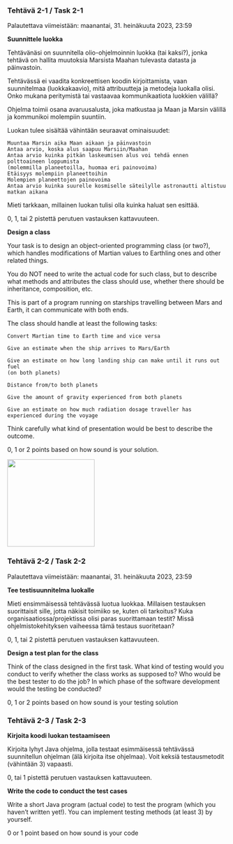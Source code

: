 
### Tehtävä 2-1 / Task 2-1
Palautettava viimeistään: maanantai, 31. heinäkuuta 2023, 23:59

**Suunnittele luokka**

Tehtävänäsi on suunnitella olio-ohjelmoinnin luokka (tai kaksi?), jonka tehtävä on hallita muutoksia Marsista Maahan tulevasta datasta ja päinvastoin.

Tehtävässä ei vaadita konkreettisen koodin kirjoittamista, vaan suunnitelmaa (luokkakaavio), mitä attribuutteja ja metodeja luokalla olisi. Onko mukana peritymistä tai vastaavaa kommunikaatiota luokkien välillä?

Ohjelma toimii osana avaruusalusta, joka matkustaa ja Maan ja Marsin välillä ja kommunikoi molempiin suuntiin.

Luokan tulee sisältää vähintään seuraavat ominaisuudet:
```
Muuntaa Marsin aika Maan aikaan ja päinvastoin
Antaa arvio, koska alus saapuu Marsiin/Maahan
Antaa arvio kuinka pitkän laskeumisen alus voi tehdä ennen polttoaineen loppumista 
(molemmilla planeetoilla, huomaa eri painovoima)
Etäisyys molempiin planeettoihin
Molempien planeettojen painovoima
Antaa arvio kuinka suurelle kosmiselle säteilylle astronautti altistuu matkan aikana
```
Mieti tarkkaan, millainen luokan tulisi olla kuinka haluat sen esittää.

0, 1, tai 2 pistettä perutuen vastauksen kattavuuteen.


**Design a class**

Your task is to design an object-oriented programming class (or two?), which handles modifications of Martian values to Earthling ones and other related things.

You do NOT need to write the actual code for such class, but to describe what methods and attributes the class should use, whether there should be inheritance, composition, etc.

This is part of a program running on starships travelling between Mars and Earth, it can communicate with both ends.


The class should handle at least the following tasks:

```
Convert Martian time to Earth time and vice versa

Give an estimate when the ship arrives to Mars/Earth

Give an estimate on how long landing ship can make until it runs out fuel 
(on both planets)

Distance from/to both planets

Give the amount of gravity experienced from both planets

Give an estimate on how much radiation dosage traveller has experienced during the voyage
```

Think carefully what kind of presentation would be best to describe the outcome.


0, 1 or 2 points based on how sound is your solution.

<img src="https://github.com/saugkim/2023summer_Testaus_LUT/assets/25344978/6784692b-9354-43db-95c5-813ad49d9abc" width=200>


### Tehtävä 2-2 / Task 2-2

Palautettava viimeistään: maanantai, 31. heinäkuuta 2023, 23:59

**Tee testisuunnitelma luokalle**

Mieti ensimmäisessä tehtävässä luotua luokkaa. Millaisen testauksen suorittaisit sille, jotta näkisit toimiiko se, kuten oli tarkoitus? Kuka organisaatiossa/projektissa olisi paras suorittamaan testit? Missä ohjelmistokehityksen vaiheessa tämä testaus suoritetaan?

0, 1, tai 2 pistettä perutuen vastauksen kattavuuteen.


**Design a test plan for the class**

Think of the class designed in the first task. What kind of testing would you conduct to verify whether the class works as supposed to? Who would be the best tester to do the job? In which phase of the software development would the testing be conducted?

0, 1 or 2 points based on how sound is your testing solution


### Tehtävä 2-3 / Task 2-3

**Kirjoita koodi luokan testaamiseen**

Kirjoita lyhyt Java ohjelma, jolla testaat esimmäisessä tehtävässä suunnitellun ohjelman (älä kirjoita itse ohjelmaa). Voit keksiä testausmetodit (vähintään 3) vapaasti.

0, tai 1 pistettä perutuen vastauksen kattavuuteen.


**Write the code to conduct the test cases**

Write a short Java program (actual code) to test the program (which you haven’t written yet!). You can implement testing methods (at least 3) by yourself.

0 or 1 point  based on how sound is your code

